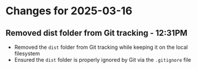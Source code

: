 # Changes for 2025-03-16

## Removed dist folder from Git tracking - 12:31PM

- Removed the `dist` folder from Git tracking while keeping it on the local filesystem
- Ensured the `dist` folder is properly ignored by Git via the `.gitignore` file
